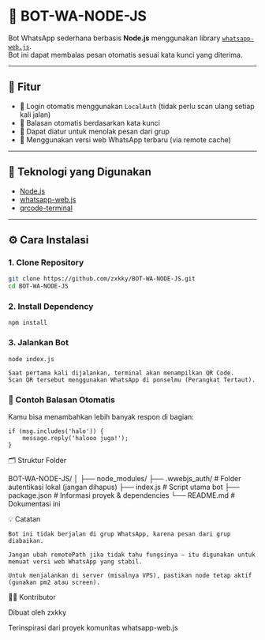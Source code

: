 # 🤖 BOT-WA-NODE-JS

Bot WhatsApp sederhana berbasis **Node.js** menggunakan library [`whatsapp-web.js`](https://github.com/pedroslopez/whatsapp-web.js).  
Bot ini dapat membalas pesan otomatis sesuai kata kunci yang diterima.

---

## 🚀 Fitur

- 🔄 Login otomatis menggunakan `LocalAuth` (tidak perlu scan ulang setiap kali jalan)
- 🧠 Balasan otomatis berdasarkan kata kunci
- 💬 Dapat diatur untuk menolak pesan dari grup
- 🔐 Menggunakan versi web WhatsApp terbaru (via remote cache)

---

## 🧰 Teknologi yang Digunakan

- [Node.js](https://nodejs.org/)
- [whatsapp-web.js](https://github.com/pedroslopez/whatsapp-web.js)
- [qrcode-terminal](https://www.npmjs.com/package/qrcode-terminal)

---

## ⚙️ Cara Instalasi

### 1. Clone Repository
```bash
git clone https://github.com/zxkky/BOT-WA-NODE-JS.git
cd BOT-WA-NODE-JS
```
### 2. Install Dependency
```
npm install
```
### 3. Jalankan Bot
```
node index.js
```
    Saat pertama kali dijalankan, terminal akan menampilkan QR Code.
    Scan QR tersebut menggunakan WhatsApp di ponselmu (Perangkat Tertaut).

### 🧩 Contoh Balasan Otomatis

Kamu bisa menambahkan lebih banyak respon di bagian:
```
if (msg.includes('halo')) {
    message.reply('halooo juga!');
}
```

🗂️ Struktur Folder

BOT-WA-NODE-JS/
│
├── node_modules/
├── .wwebjs_auth/         # Folder autentikasi lokal (jangan dihapus)
├── index.js              # Script utama bot
├── package.json          # Informasi proyek & dependencies
└── README.md             # Dokumentasi ini

💡 Catatan

    Bot ini tidak berjalan di grup WhatsApp, karena pesan dari grup diabaikan.

    Jangan ubah remotePath jika tidak tahu fungsinya — itu digunakan untuk memuat versi web WhatsApp yang stabil.

    Untuk menjalankan di server (misalnya VPS), pastikan node tetap aktif (gunakan pm2 atau screen).

🧑‍💻 Kontributor

Dibuat oleh zxkky

Terinspirasi dari proyek komunitas whatsapp-web.js
